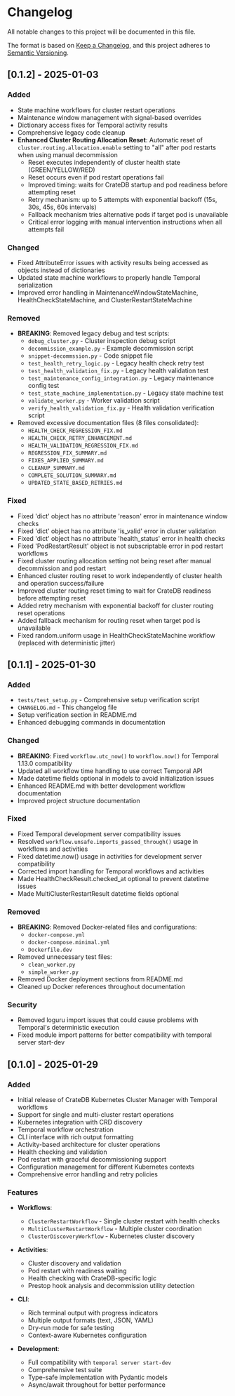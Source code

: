 # Changelog

All notable changes to this project will be documented in this file.

The format is based on [Keep a Changelog](https://keepachangelog.com/en/1.0.0/),
and this project adheres to [Semantic Versioning](https://semver.org/spec/v2.0.0.html).

## [0.1.2] - 2025-01-03

### Added
- State machine workflows for cluster restart operations
- Maintenance window management with signal-based overrides
- Dictionary access fixes for Temporal activity results
- Comprehensive legacy code cleanup
- **Enhanced Cluster Routing Allocation Reset**: Automatic reset of `cluster.routing.allocation.enable` setting to "all" after pod restarts when using manual decommission
  - Reset executes independently of cluster health state (GREEN/YELLOW/RED) 
  - Reset occurs even if pod restart operations fail
  - Improved timing: waits for CrateDB startup and pod readiness before attempting reset
  - Retry mechanism: up to 5 attempts with exponential backoff (15s, 30s, 45s, 60s intervals)
  - Fallback mechanism tries alternative pods if target pod is unavailable
  - Critical error logging with manual intervention instructions when all attempts fail

### Changed
- Fixed AttributeError issues with activity results being accessed as objects instead of dictionaries
- Updated state machine workflows to properly handle Temporal serialization
- Improved error handling in MaintenanceWindowStateMachine, HealthCheckStateMachine, and ClusterRestartStateMachine

### Removed
- **BREAKING**: Removed legacy debug and test scripts:
  - `debug_cluster.py` - Cluster inspection debug script
  - `decommission_example.py` - Example decommission script
  - `snippet-decommssion.py` - Code snippet file
  - `test_health_retry_logic.py` - Legacy health check retry test
  - `test_health_validation_fix.py` - Legacy health validation test
  - `test_maintenance_config_integration.py` - Legacy maintenance config test
  - `test_state_machine_implementation.py` - Legacy state machine test
  - `validate_worker.py` - Worker validation script
  - `verify_health_validation_fix.py` - Health validation verification script
- Removed excessive documentation files (8 files consolidated):
  - `HEALTH_CHECK_REGRESSION_FIX.md`
  - `HEALTH_CHECK_RETRY_ENHANCEMENT.md`
  - `HEALTH_VALIDATION_REGRESSION_FIX.md`
  - `REGRESSION_FIX_SUMMARY.md`
  - `FIXES_APPLIED_SUMMARY.md`
  - `CLEANUP_SUMMARY.md`
  - `COMPLETE_SOLUTION_SUMMARY.md`
  - `UPDATED_STATE_BASED_RETRIES.md`

### Fixed
- Fixed 'dict' object has no attribute 'reason' error in maintenance window checks
- Fixed 'dict' object has no attribute 'is_valid' error in cluster validation
- Fixed 'dict' object has no attribute 'health_status' error in health checks
- Fixed 'PodRestartResult' object is not subscriptable error in pod restart workflows
- Fixed cluster routing allocation setting not being reset after manual decommission and pod restart
- Enhanced cluster routing reset to work independently of cluster health and operation success/failure
- Improved cluster routing reset timing to wait for CrateDB readiness before attempting reset
- Added retry mechanism with exponential backoff for cluster routing reset operations
- Added fallback mechanism for routing reset when target pod is unavailable
- Fixed random.uniform usage in HealthCheckStateMachine workflow (replaced with deterministic jitter)

## [0.1.1] - 2025-01-30

### Added
- `tests/test_setup.py` - Comprehensive setup verification script
- `CHANGELOG.md` - This changelog file
- Setup verification section in README.md
- Enhanced debugging commands in documentation

### Changed
- **BREAKING**: Fixed `workflow.utc_now()` to `workflow.now()` for Temporal 1.13.0 compatibility
- Updated all workflow time handling to use correct Temporal API
- Made datetime fields optional in models to avoid initialization issues
- Enhanced README.md with better development workflow documentation
- Improved project structure documentation

### Fixed
- Fixed Temporal development server compatibility issues
- Resolved `workflow.unsafe.imports_passed_through()` usage in workflows and activities
- Fixed datetime.now() usage in activities for development server compatibility
- Corrected import handling for Temporal workflows and activities
- Made HealthCheckResult.checked_at optional to prevent datetime issues
- Made MultiClusterRestartResult datetime fields optional

### Removed
- **BREAKING**: Removed Docker-related files and configurations:
  - `docker-compose.yml`
  - `docker-compose.minimal.yml` 
  - `Dockerfile.dev`
- Removed unnecessary test files:
  - `clean_worker.py`
  - `simple_worker.py`
- Removed Docker deployment sections from README.md
- Cleaned up Docker references throughout documentation

### Security
- Removed loguru import issues that could cause problems with Temporal's deterministic execution
- Fixed module import patterns for better compatibility with temporal server start-dev

## [0.1.0] - 2025-01-29

### Added
- Initial release of CrateDB Kubernetes Cluster Manager with Temporal workflows
- Support for single and multi-cluster restart operations
- Kubernetes integration with CRD discovery
- Temporal workflow orchestration
- CLI interface with rich output formatting
- Activity-based architecture for cluster operations
- Health checking and validation
- Pod restart with graceful decommissioning support
- Configuration management for different Kubernetes contexts
- Comprehensive error handling and retry policies

### Features
- **Workflows**:
  - `ClusterRestartWorkflow` - Single cluster restart with health checks
  - `MultiClusterRestartWorkflow` - Multiple cluster coordination
  - `ClusterDiscoveryWorkflow` - Kubernetes cluster discovery

- **Activities**:
  - Cluster discovery and validation
  - Pod restart with readiness waiting
  - Health checking with CrateDB-specific logic
  - Prestop hook analysis and decommission utility detection

- **CLI**:
  - Rich terminal output with progress indicators
  - Multiple output formats (text, JSON, YAML)
  - Dry-run mode for safe testing
  - Context-aware Kubernetes configuration

- **Development**:
  - Full compatibility with `temporal server start-dev`
  - Comprehensive test suite
  - Type-safe implementation with Pydantic models
  - Async/await throughout for better performance